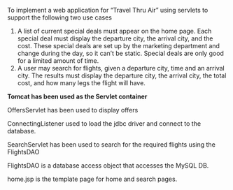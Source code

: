 To implement a web application for “Travel Thru Air” using servlets to support the following two use cases
1. A list of current special deals must appear on the home page. Each special deal must display the departure city, the arrival city, and the cost. These special deals are set up by the marketing department and change during the day, so it can’t be static. Special deals are only good for a limited amount of time.
2. A user may search for flights, given a departure city, time and an arrival city. The results must display the departure city, the arrival city, the total cost, and how many legs the flight will have.

**Tomcat has been used as the Servlet container**

OffersServlet has been used to display offers

ConnectingListener used to load the jdbc driver and connect to the database.

SearchServlet has been used to search for the required flights using the FlightsDAO

FlightsDAO is a database access object that accesses the MySQL DB.

home.jsp is the template page for home and search pages.
